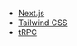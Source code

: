 - [Next.js](https://nextjs.org)
- [Tailwind CSS](https://tailwindcss.com)
- [tRPC](https://trpc.io)
